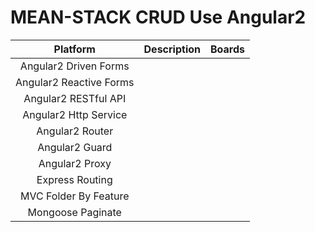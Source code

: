 # MEAN-STACK CRUD Use Angular2 
| Platform                          | Description                                 | Boards                             |
|:---------------------------------:|:-------------------------------------------:|:-----------------------------------|
|Angular2 Driven Forms              |                                             |                                    |
|Angular2 Reactive Forms              |                                             |                                    |
|Angular2 RESTful API              |                                             |                                    |
|Angular2 Http Service             |                                             |                                    |
|Angular2 Router              |                                             |                                    |
|Angular2 Guard             |                                             |                                    |
|Angular2 Proxy              |                                             |                                    |
|Express Routing            |                                             |                                    |
|MVC Folder By Feature             |                                             |                                    |
|Mongoose Paginate            |                                             |                                    |
